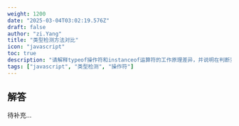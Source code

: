 ```yaml
---
weight: 1200
date: "2025-03-04T03:02:19.576Z"
draft: false
author: "zi.Yang"
title: "类型检测方法对比"
icon: "javascript"
toc: true
description: "请解释typeof操作符和instanceof运算符的工作原理差异，并说明在判断变量是否为数组时，为什么推荐使用Array.isArray()而非其他方法？"
tags: ["javascript", "类型检测", "操作符"]
---
```


## 解答

待补充...
